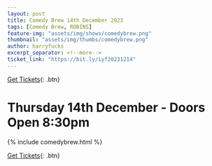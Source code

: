 ```yaml
---
layout: post
title: Comedy Brew 14th December 2023
tags: [Comedy Brew, ROBINS]
feature-img: "assets/img/shows/comedybrew.png"
thumbnail: "assets/img/thumbs/comedybrew.png"
author: harryfucks
excerpt_separator: <!--more-->
ticket_link: "https://bit.ly/iyf20231214"
---
```


[Get Tickets]({{page.ticket_link}}){: .btn}

# Thursday 14th December - Doors Open 8:30pm

{% include comedybrew.html %}

[Get Tickets]({{page.ticket_link}}){: .btn}
